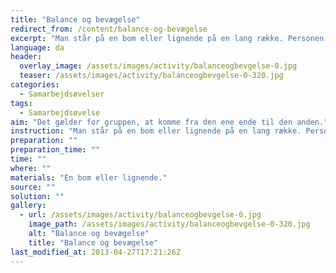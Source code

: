 ```yaml
---
title: "Balance og bevægelse"
redirect_from: /content/balance-og-bevægelse
excerpt: "Man står på en bom eller lignende på en lang række. Personen helt ude til venstre, skal helt ud til højre og stå. Alle skal på den ene eller anden måde kommer til at stå modsat af, hvad de har gjort f.eks: ABCDEF <--> FEDCBA Mister man balancen og falder, skal man rykke tilbage på den plads, hvor man før stod."
language: da
header:
  overlay_image: /assets/images/activity/balanceogbevgelse-0.jpg
  teaser: /assets/images/activity/balanceogbevgelse-0-320.jpg
categories:
  - Samarbejdsøvelser
tags:
  - Samarbejdsøvelse
aim: "Det gælder for gruppen, at komme fra den ene ende til den anden."
instruction: "Man står på en bom eller lignende på en lang række. Personen helt ude til venstre, skal helt ud til højre og stå. Alle skal på den ene eller anden måde kommer til at stå modsat af, hvad de har gjort f.eks: ABCDEF <--> FEDCBA Mister man balancen og falder, skal man rykke tilbage på den plads, hvor man før stod."
preparation: ""
preparation_time: ""
time: ""
where: ""
materials: "En bom eller lignende."
source: ""
solution: ""
gallery:
  - url: /assets/images/activity/balanceogbevgelse-0.jpg
    image_path: /assets/images/activity/balanceogbevgelse-0-320.jpg
    alt: "Balance og bevægelse"
    title: "Balance og bevægelse"
last_modified_at: 2013-04-27T17:21:26Z
---
```

